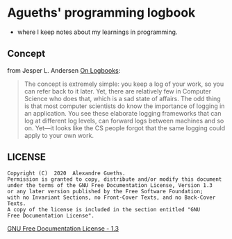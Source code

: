 # Agueths' programming logbook

* where I keep notes about my learnings in programming.

## Concept

from Jesper L. Andersen [On Logbooks](https://medium.com/@jlouis666/on-logbooks-e2380ab2f8f0#.2rox21s7w):

> The concept is extremely simple: you keep a log of your work, so you can refer back to it later.
> Yet, there are relatively few in Computer Science who does that, which is a sad state of affairs.
> The odd thing is that most computer scientists do know the importance of logging in an application. You see these elaborate logging frameworks that can log at different log levels, can forward logs between machines and so on. Yet—it looks like the CS people forgot that the same logging could apply to your own work.

LICENSE
---------

    Copyright (C)  2020  Alexandre Gueths.
    Permission is granted to copy, distribute and/or modify this document
    under the terms of the GNU Free Documentation License, Version 1.3
    or any later version published by the Free Software Foundation;
    with no Invariant Sections, no Front-Cover Texts, and no Back-Cover Texts.
    A copy of the license is included in the section entitled "GNU
    Free Documentation License".

[GNU Free Documentation License - 1.3](https://www.gnu.org/licenses/fdl.html)

